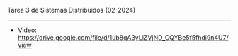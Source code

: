 Tarea 3 de Sistemas Distribuidos (02-2024)
________________________________________________

- Video: https://drive.google.com/file/d/1ub8qA3yLlZVjND_CQYBe5f5fhdi9n4U7/view
